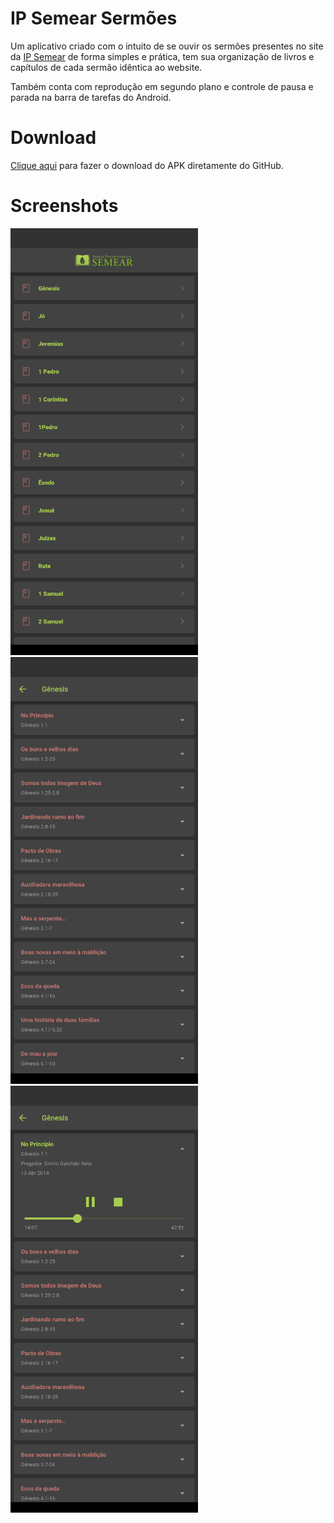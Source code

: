 # IP Semear Sermões

Um aplicativo criado com o intuito de se ouvir os sermões presentes no site da [IP Semear](https://ipsemear.org/sermoes-audio/) de forma simples e prática, tem sua organização de livros e capítulos de cada sermão idêntica ao website.

Também conta com reprodução em segundo plano e controle de pausa e parada na barra de tarefas do Android.

# Download

[Clique aqui](https://github.com/FernandoAntonio/ip_semear_sermoes/releases/download/1.0.0/ip_semear.apk) para fazer o download do APK diretamente do GitHub.

# Screenshots
<img src="screenshots/screenshot1.png" width="300" height="683"/> <img src="screenshots/screenshot2.png" width="300" height="683"/> <img src="screenshots/screenshot3.png" width="300" height="683"/>
